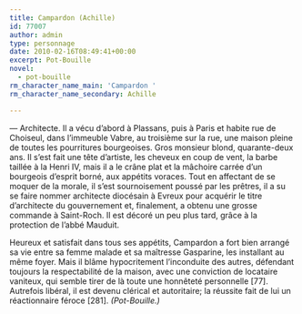 ```yaml
---
title: Campardon (Achille)
id: 77007
author: admin
type: personnage
date: 2010-02-16T08:49:41+00:00
excerpt: Pot-Bouille
novel:
  - pot-bouille
rm_character_name_main: 'Campardon '
rm_character_name_secondary: Achille

---
```

— Architecte. Il a vécu d&rsquo;abord à Plassans, puis à Paris et habite rue de Choiseul, dans l&rsquo;immeuble Vabre, au troisième sur la rue, une maison pleine de toutes les pourritures bourgeoises. Gros monsieur blond, quarante-deux ans. Il s&rsquo;est fait une tête d&rsquo;artiste, les cheveux en coup de vent, la barbe taillée à la Henri IV, mais il a le crâne plat et la mâchoire carrée d&rsquo;un bourgeois d&rsquo;esprit borné, aux appétits voraces. Tout en affectant de se moquer de la morale, il s&rsquo;est sournoisement poussé par les prêtres, il a su se faire nommer architecte diocésain à Evreux pour acquérir le titre d&rsquo;architecte du gouvernement et, finalement, a obtenu une grosse commande à Saint-Roch. Il est décoré un peu plus tard, grâce à la protection de l&rsquo;abbé Mauduit.

Heureux et satisfait dans tous ses appétits, Campardon a fort bien arrangé sa vie entre sa femme malade et sa maîtresse Gasparine, les installant au même foyer. Mais il blâme hypocritement l&rsquo;inconduite des autres, défendant toujours la respectabilité de la maison, avec une conviction de locataire vaniteux, qui semble tirer de là toute une honnêteté personnelle [77]. Autrefois libéral, il est devenu clérical et autoritaire; la réussite fait de lui un réactionnaire féroce [281]. _(Pot-Bouille.)_